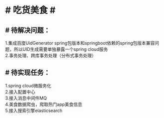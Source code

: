 <h1># 吃货美食  #</h1>
<h2># 待解决问题：</h2>
  1.集成百度UidGenerator spring包版本和springboot依赖的spring包版本兼容问题，所以UID生成需要单独暴露一个spring cloud服务<br/>
  2.事务处理、跨库事务处理（分布式事务处理）
<h2># 待实现任务：</h2>
  1.spring cloud微服务化<br/>
  2.接入配置中心<br/>
  3.接入消息中间件MQ<br/>
  4.美食数据爬虫，爬取热门app美食信息<br/>
  5.接入搜索引擎elasticsearch<br/>